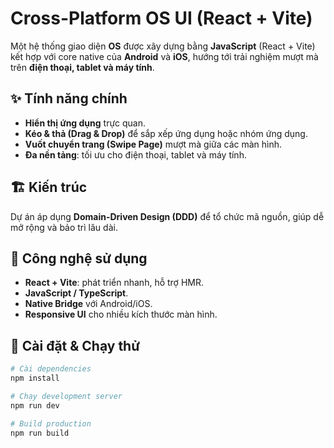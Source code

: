 # Cross-Platform OS UI (React + Vite)

Một hệ thống giao diện **OS** được xây dựng bằng **JavaScript** (React + Vite) kết hợp với core native của **Android** và **iOS**, hướng tới trải nghiệm mượt mà trên **điện thoại, tablet và máy tính**.

## ✨ Tính năng chính

- **Hiển thị ứng dụng** trực quan.
- **Kéo & thả (Drag & Drop)** để sắp xếp ứng dụng hoặc nhóm ứng dụng.
- **Vuốt chuyển trang (Swipe Page)** mượt mà giữa các màn hình.
- **Đa nền tảng**: tối ưu cho điện thoại, tablet và máy tính.

## 🏗️ Kiến trúc

Dự án áp dụng **Domain-Driven Design (DDD)** để tổ chức mã nguồn, giúp dễ mở rộng và bảo trì lâu dài.

## 🔧 Công nghệ sử dụng

- **React + Vite**: phát triển nhanh, hỗ trợ HMR.
- **JavaScript / TypeScript**.
- **Native Bridge** với Android/iOS.
- **Responsive UI** cho nhiều kích thước màn hình.

## 🚀 Cài đặt & Chạy thử

```bash
# Cài dependencies
npm install

# Chạy development server
npm run dev

# Build production
npm run build
```
